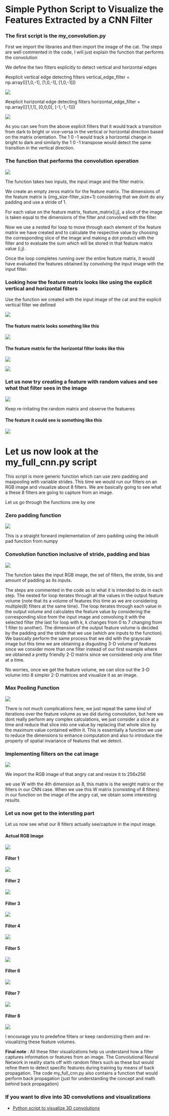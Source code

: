 # Simple Python Script to Visualize the Features Extracted by a CNN Filter


### The first script is the my_convolution.py

First we import the libraries and then import the image of the cat.
The steps are well commented in the code, I will just explain the function that performs the convolution

We define the two filters explicitly to detect vertical and horizontal edges

#explicit vertical edge detecting filters
vertical_edge_filter = np.array([[1,0,-1],
                        [1,0,-1],
                        [1,0,-1]])

![](images/vertical_edge_filter.PNG)


#explicit horizontal edge detecting filters
horizontal_edge_filter = np.array([[1,1,1],
                        [0,0,0],
                        [-1,-1,-1]])


![](images/horizontal_edge_filter.PNG)


As you can see from the above explicit filters that it would track a transition from dark to bright or vice-versa in the vertical or horizontal direction based on the matrix orientation. The 1 0 -1 would track a horizontal change in bright to dark and similarly the 1 0 -1 transpose would detect the same transition in the vertical direction. 

### The function that performs the convolution operation


![](images/my_conv_function.PNG)


The function takes two inputs, the input image and the filter matrix.

We create an empty zeros matrix for the feature matrix. The dimensions of the feature matrix is (img_size-filter_size+1) considering that we dont do any padding and use a stride of 1.

For each value on the feature matrix, feature_matrix[i,j], a slice of the image is taken equal to the dimensions of the filter and convolved with the filter.

Now we use a nested for loop to move through each element of the feature matrix we have created and to calculate the respective value by choosing the corresponding slice of the image and making a dot product with the filter and to evaluate the sum which will be stored in that feature matrix value (i,j). 

Once the loop completes running over the entire feature matrix, it would have evaluated the features obtained by convolving the input image with the input filter.

### Looking how the feature matrix looks like using the explicit vertical and horizontal filters

Use the function we created with the input image of the cat and the explicit vertical filter we defined

![](images/vertical_implement.PNG)
#### The feature matrix looks something like this 
![](images/vertical_features.PNG)

#### The feature matrix for the horizontal filter looks like this

![](images/horizontal_implement.PNG)

![](images/horizontal_features.PNG)


### Let us now try creating a feature with random values and see what that filter sees in the image

![](images/random_implement.PNG)

Keep re-initating the random matrix and observe the featueres 

#### The feature it could see is something like this
![](images/random_features.PNG)



# Let us now look at the my_full_cnn.py script

This script is more generic function which can use zero padding and maxpooling with variable strides. This time we would run our filters on an RGB image and visualize about 8 filters. We are basically going to see what a these 8 filters are going to capture from an image.

Let us go through the functions one by one 

### Zero padding function

![](images/zero_padding.PNG)

This is a straight forward implementation of zero padding using the inbuilt pad function from numpy


### Convolution function inclusive of stride, padding and bias

![](images/conv_function_full.PNG)

The function takes the input RGB image, the set of filters, the stride, bis and amount of padding as its inputs.

The steps are commented in the code as to what it is intended to do in each step.
The nested for loop iterates through all the values in the output feature volume (note that its a volume of features this time as we are considering multiple(8) filters at the same time). 
The loop iterates through each value in the output volume and calculates the feature value by considering the corresponding slice from the input image and convolving it with the selected filter (the last for loop with k, k changes from 0 to 7 changing from 1 filter to another). 
The dimension of the output feature volume is decided by the padding and the stride that we use (which are inputs to the function).
We basically perform the same process that we did with the grayscale image but this time we are obtaining a disgusting 3-D volume of features since we consider more than one filter instead of our first example where we obtained a pretty friendly 2-D matrix since we considered only one filter at a time.

No worries, once we get the feature volume, we can slice out the 3-D volume into 8 simpler 2-D matrices and visualize it as an image.

### Max Pooling Function

![](images/maxpooling_function.PNG)

There is not much complications here, we just repeat the same kind of iterations over the feature volume as we did during convolution, but here we dont really perform any complex calculations, we just consider a slice at a time and reduce that slice into one value by replacing that whole slice by the maximum value contained within it.
This is essentially a function we use to reduce the dimensions to enhance computation and also to introduce the property of spatial invariance of features that we detect.


### Implementing filters on the cat image

![](images/full_cnn_implement.PNG)

We import the RGB image of that angry cat and resize it to 256x256

we use W with the 4th dimension as 8, this matrix is the weight matrix or the filters in our CNN case.
When we use this W matrix (consisting of 8 filters) in our function on the image of the angry cat, we obtain some interesting results.

### Let us now get to the intersting part 

Let us now see what our 8 filters actually see/capture in the input image.
#### Actual RGB Image
![](images/cat_rgb.PNG)

#### Filter 1
![](images/filter_1.PNG)

#### Filter 2
![](images/filter_2.PNG)

#### Filter 3
![](images/filter_3.PNG)

#### Filter 4
![](images/filter_4.PNG)

#### Filter 5
![](images/filter_5.PNG)

#### Filter 6
![](images/filter_6.PNG)

#### Filter 7
![](images/filter_7.PNG)

#### Filter 8
![](images/filter_8.PNG)


I encourage you to predefine filters or keep randomizing them and re-visualizing these feature volumes. 


**Final note** : All these filter visualizations help us understand how a filter captures information or features from an image. 
The Convolutional Neural Network in reality starts off with random filters such as these but would refine them to detect specific features during training by means of back propagation. The code my_full_cnn.py also contains a function that would perform back propagation (just for understanding the concept and math behind back propagation)


### If you want to dive into 3D convolutions and visualizations
  * [Python script to visualize 3D convolutions](https://iamanemic.github.io/3d_cnn_filter_visualization/)
